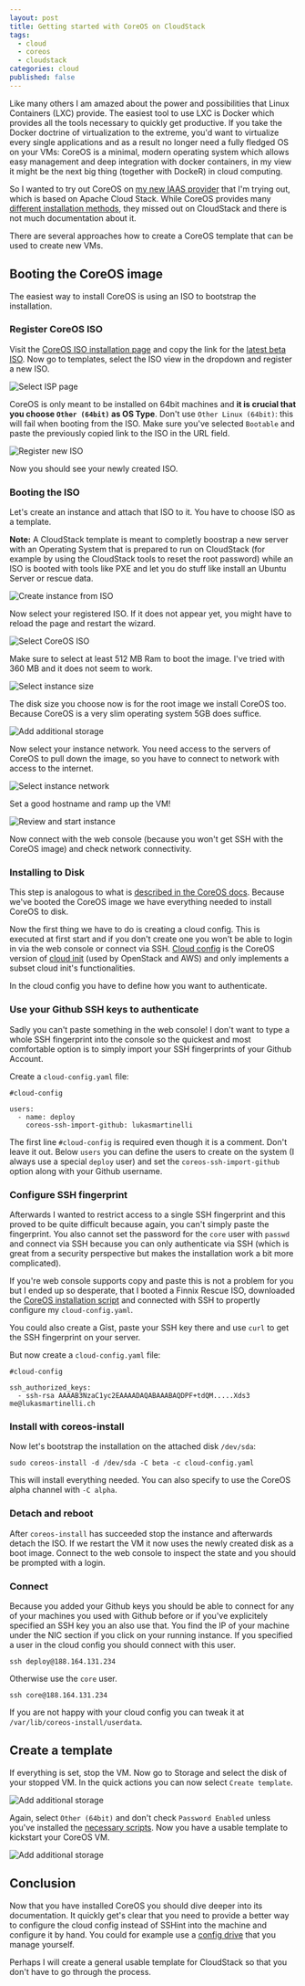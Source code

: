 ```yaml
---
layout: post
title: Getting started with CoreOS on CloudStack
tags: 
  - cloud
  - coreos
  - cloudstack
categories: cloud
published: false
---
```


Like many others I am amazed about the power and possibilities that Linux Containers (LXC) provide. The easiest tool to use LXC is Docker which provides all the tools necessary to quickly get productive. If you take the Docker doctrine of virtualization to the extreme, you'd want to virtualize every single applications and as a result no longer need a fully fledged OS on your VMs: CoreOS is a minimal, modern operating system which allows easy management and deep integration with docker containers, in my view it might be the next big thing (together with DockeR) in cloud computing.

So I wanted to try out CoreOS on [my new IAAS provider](http://iwstack.com/) that I'm trying out, which is based on Apache Cloud Stack. While CoreOS provides many [different installation methods](http://coreos.com/docs/running-coreos/platforms), they missed out on CloudStack and there is not much documentation about it.

There are several approaches how to create a CoreOS template that can be used to create new VMs.

## Booting the CoreOS image
The easiest way to install CoreOS is using an ISO to bootstrap the installation.

### Register CoreOS ISO
Visit the [CoreOS ISO installation page](http://coreos.com/docs/running-coreos/platforms/iso/) and copy the link for the [latest beta ISO]((http://beta.release.core-os.net/amd64-usr/current/coreos_production_iso_image.iso)).
Now go to templates, select the ISO view in the dropdown and register a new ISO.

![Select ISP page](/media/cloudstack/select-iso-page.png)

CoreOS is only meant to be installed on 64bit machines and **it is crucial that you choose `Other (64bit)` as OS Type**. Don't use `Other Linux (64bit)`: this will fail when booting from the ISO. Make sure you've selected `Bootable` and paste the previously copied link to the ISO in the URL field.

![Register new ISO](/media/cloudstack/register-iso.png)

Now you should see your newly created ISO.

### Booting the ISO

Let's create an instance and attach that ISO to it. You have to choose ISO as a template.

**Note:** A CloudStack template is meant to completly boostrap a new server with an Operating System that is prepared to run on CloudStack (for example by using the CloudStack tools to reset the root password) while an ISO is booted with tools like PXE and let you do stuff like install an Ubuntu Server or rescue data.

![Create instance from ISO](/media/cloudstack/create-instance-setup.png)

Now select your registered ISO. If it does not appear yet, you might have to reload the page and restart the wizard.

![Select CoreOS ISO](/media/cloudstack/create-instance-template.png)

Make sure to select at least 512 MB Ram to boot the image. I've tried with 360 MB and it does not seem to work.

![Select instance size](/media/cloudstack/create-instance-compute.png)

The disk size you choose now is for the root image we install CoreOS too. Because CoreOS is a very slim operating system 5GB does suffice.

![Add additional storage](/media/cloudstack/create-instance-data-disk.png)

Now select your instance network. You need access to the servers of CoreOS to pull down the image, so you have to connect to network with access to the internet.

![Select instance network](/media/cloudstack/create-instance-network.png)

Set a good hostname and ramp up the VM!

![Review and start instance](/media/cloudstack/create-instance-review.png)

Now connect with the web console (because you won't get SSH with the CoreOS image) and check network connectivity.

### Installing to Disk

This step is analogous to what is [described in the CoreOS docs](https://coreos.com/docs/running-coreos/bare-metal/installing-to-disk/). Because we've booted the CoreOS image we have everything needed to install CoreOS to disk.

Now the first thing we have to do is creating a cloud config. This is executed at first start and if you don't create one you won't be able to login in via the web console or connect via SSH. [Cloud config](http://coreos.com/docs/cluster-management/setup/cloudinit-cloud-config/) is the CoreOS version of [cloud init](http://cloudinit.readthedocs.org/en/latest/) (used by OpenStack and AWS) and only implements a subset cloud init's functionalities.

In the cloud config you have to define how you want to authenticate.

### Use your Github SSH keys to authenticate

Sadly you can't paste something in the web console! I don't want to type a whole SSH fingerprint into the console so the quickest and most comfortable option is to simply import your SSH fingerprints of your Github Account.

Create a `cloud-config.yaml` file:
```
#cloud-config

users:
  - name: deploy
    coreos-ssh-import-github: lukasmartinelli
```
The first line `#cloud-config` is required even though it is a comment. Don't leave it out. Below `users` you can define the users to create on the system (I always use a special `deploy` user) and set the `coreos-ssh-import-github` option along with your Github username.

### Configure SSH fingerprint

Afterwards I wanted to restrict access to a single SSH fingerprint and this proved to be quite difficult because again, you can't simply paste the fingerprint.
You also cannot set the password for the `core` user with `passwd` and connect via SSH because you can only authenticate via SSH (which is
great from a security perspective but makes the installation work a bit more
complicated).

If you're web console supports copy and paste this is not a problem for you but I ended up so desperate, that I booted a Finnix Rescue ISO, downloaded the [CoreOS installation script](https://raw.github.com/coreos/init/master/bin/coreos-install) and connected with SSH to propertly configure my `cloud-config.yaml`.

You could also create a Gist, paste your SSH key there and use `curl` to get the SSH fingerprint on your server.

But now create a `cloud-config.yaml` file:
```
#cloud-config

ssh_authorized_keys:
  - ssh-rsa AAAAB3NzaC1yc2EAAAADAQABAAABAQDPF+tdQM.....Xds3 me@lukasmartinelli.ch
```

### Install with coreos-install
Now let's bootstrap the installation on the attached disk `/dev/sda`:
```
sudo coreos-install -d /dev/sda -C beta -c cloud-config.yaml
```
This will install everything needed. You can also specify to use the CoreOS alpha channel with `-C alpha`.

### Detach and reboot
After `coreos-install` has succeeded stop the instance and afterwards detach the ISO.
If we restart the VM it now uses the newly created disk as a boot image. Connect to the web console to inspect the state and you should be prompted with a login.

### Connect
Because you added your Github keys you should be able to connect for any of your machines you used with Github before or if you've explicitely specified an SSH key you an also use that. You find the IP of your machine under the NIC section if you click on your running instance. If you specified a user in the cloud config you should connect with this user.
```
ssh deploy@188.164.131.234
```
Otherwise use the `core` user.
```
ssh core@188.164.131.234
```

If you are not happy with your cloud config you can tweak it at `/var/lib/coreos-install/userdata`.

## Create a template
If everything is set, stop the VM. Now go to Storage and select the disk of your stopped VM. In the quick actions you can now select `Create template`.

![Add additional storage](/media/cloudstack/template-from-disk.png)

Again, select `Other (64bit)` and don't check `Password Enabled` unless you've installed the [necessary scripts](https://cloudstack.apache.org/docs/en-US/Apache_CloudStack/4.0.2/html/Admin_Guide/add-password-management-to-templates.html). Now you have a usable template to kickstart your CoreOS VM.

![Add additional storage](/media/cloudstack/create-template-from-disk.png)

## Conclusion
Now that you have installed CoreOS you should dive deeper into its documentation. It quickly get's clear that you need to provide a better way to configure the cloud config instead of SSHint into the machine and configure it by hand. You could for example use a [config drive](http://coreos.com/docs/cluster-management/setup/cloudinit-config-drive/) that you manage yourself.

Perhaps I will create a general usable template for CloudStack so that you don't have to go through the process.

